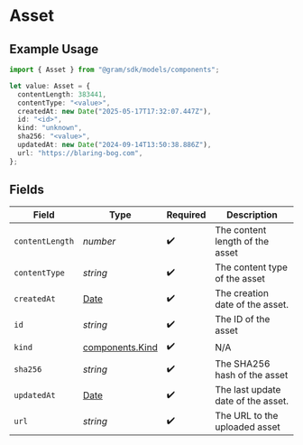 # Asset

## Example Usage

```typescript
import { Asset } from "@gram/sdk/models/components";

let value: Asset = {
  contentLength: 383441,
  contentType: "<value>",
  createdAt: new Date("2025-05-17T17:32:07.447Z"),
  id: "<id>",
  kind: "unknown",
  sha256: "<value>",
  updatedAt: new Date("2024-09-14T13:50:38.886Z"),
  url: "https://blaring-bog.com",
};
```

## Fields

| Field                                                                                         | Type                                                                                          | Required                                                                                      | Description                                                                                   |
| --------------------------------------------------------------------------------------------- | --------------------------------------------------------------------------------------------- | --------------------------------------------------------------------------------------------- | --------------------------------------------------------------------------------------------- |
| `contentLength`                                                                               | *number*                                                                                      | :heavy_check_mark:                                                                            | The content length of the asset                                                               |
| `contentType`                                                                                 | *string*                                                                                      | :heavy_check_mark:                                                                            | The content type of the asset                                                                 |
| `createdAt`                                                                                   | [Date](https://developer.mozilla.org/en-US/docs/Web/JavaScript/Reference/Global_Objects/Date) | :heavy_check_mark:                                                                            | The creation date of the asset.                                                               |
| `id`                                                                                          | *string*                                                                                      | :heavy_check_mark:                                                                            | The ID of the asset                                                                           |
| `kind`                                                                                        | [components.Kind](../../models/components/kind.md)                                            | :heavy_check_mark:                                                                            | N/A                                                                                           |
| `sha256`                                                                                      | *string*                                                                                      | :heavy_check_mark:                                                                            | The SHA256 hash of the asset                                                                  |
| `updatedAt`                                                                                   | [Date](https://developer.mozilla.org/en-US/docs/Web/JavaScript/Reference/Global_Objects/Date) | :heavy_check_mark:                                                                            | The last update date of the asset.                                                            |
| `url`                                                                                         | *string*                                                                                      | :heavy_check_mark:                                                                            | The URL to the uploaded asset                                                                 |